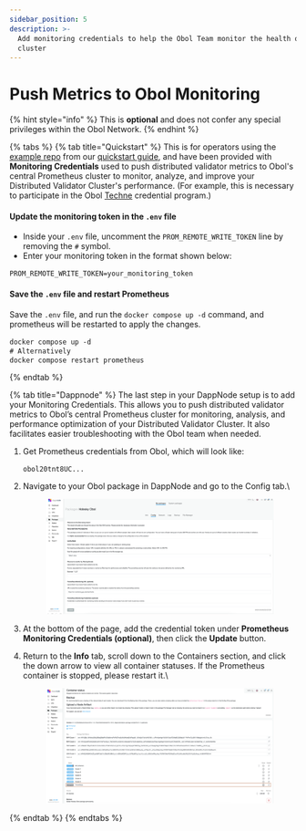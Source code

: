 ```yaml
---
sidebar_position: 5
description: >-
  Add monitoring credentials to help the Obol Team monitor the health of your
  cluster
---
```


# Push Metrics to Obol Monitoring

{% hint style="info" %}
This is **optional** and does not confer any special privileges within the Obol Network.
{% endhint %}

{% tabs %}
{% tab title="Quickstart" %}
This is for operators using the [example repo](https://github.com/ObolNetwork/charon-distributed-validator-node) from our [quickstart guide](http://localhost:3000/run/start/quickstart_overview), and have been provided with **Monitoring Credentials** used to push distributed validator metrics to Obol's central Prometheus cluster to monitor, analyze, and improve your Distributed Validator Cluster's performance. (For example, this is necessary to participate in the Obol [Techne](https://squadstaking.com/techne) credential program.)

#### Update the monitoring token in the `.env` file

* Inside your `.env` file, uncomment the `PROM_REMOTE_WRITE_TOKEN` line by removing the `#` symbol.
* Enter your monitoring token in the format shown below:

```shell
PROM_REMOTE_WRITE_TOKEN=your_monitoring_token
```

#### Save the `.env` file and restart Prometheus

Save the `.env` file, and run the `docker compose up -d` command, and prometheus will be restarted to apply the changes.

```shell
docker compose up -d
# Alternatively
docker compose restart prometheus
```
{% endtab %}

{% tab title="Dappnode" %}
The last step in your DappNode setup is to add your Monitoring Credentials. This allows you to push distributed validator metrics to Obol’s central Prometheus cluster for monitoring, analysis, and performance optimization of your Distributed Validator Cluster. It also facilitates easier troubleshooting with the Obol team when needed.

1.  Get Prometheus credentials from Obol, which will look like:

    ```
    obol20tnt8UC...
    ```
2.  Navigate to your Obol package in DappNode and go to the Config tab.\\

    <figure><img src="../../.gitbook/assets/image-85.png" alt=""><figcaption></figcaption></figure>
3. At the bottom of the page, add the credential token under **Prometheus Monitoring Credentials (optional)**, then click the **Update** button.
4.  Return to the **Info** tab, scroll down to the Containers section, and click the down arrow to view all container statuses. If the Prometheus container is stopped, please restart it.\\

    <figure><img src="../../.gitbook/assets/image-86.png" alt=""><figcaption></figcaption></figure>
{% endtab %}
{% endtabs %}
